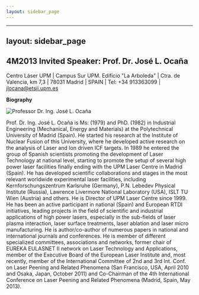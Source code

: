 ```yaml
---
layout: sidebar_page
---
```


---
layout: sidebar_page
---

## 4M2013 Invited Speaker: Prof. Dr. José L. Ocaña

Centro Láser UPM | Campus Sur UPM. Edificio "La Arboleda" | Ctra. de Valencia, km 7,3 | 78031 Madrid | SPAIN | Tel: +34 913363099 | [jlocana@etsii.upm.es](mailto:jlocana@etsii.upm.es)
<!--break-->
**Biography**

![Professor Dr. Ing. José L. Ocaña]("/4m-association/assets/images/profile_jose.jpg)

Prof. Dr. Ing. José L. Ocaña is Ms: (1979) and PhD. (1982) in Industrial Engineering (Mechanical, Energy and Materials) at the Polytechnical University of Madrid (Spain). He started his research at the Institute of Nuclear Fusion of this University, where he developed active research on the analysis of Laser and Ion driven ICF targets. In 1989 he entered the group of Spanish scientists promoting the development of Laser Technology at national level, starting to promote the setup of several high power laser facilities finally ending with the UPM Laser Centre in Madrid (Spain). He has developed scientific collaborations and stages in the most relevant worldwide experimental laser facilities, including Kernforschungszentrum Karlsruhe (Germany), P.N. Lebedev Physical Institute (Russia), Lawrence Livermore National Laboratory (USA), ISLT TU Wien (Austria) and others. He is Director of UPM Laser Centre since 1999. He has been an active participant in national (Spain) and European RTDI initiatives, leading projects in the field of scientific and industrial applications of high power lasers, especially in the sub-fields of laser plasma interaction, laser surface treatments, laser ablation and laser micro manufacturing. He is author/co-author of numerous papers in national and international journals and conferences. He is member of different specialized committees, associations and networks, former chair of EUREKA EULASNET II network on Laser Technology and Applications, member of the Executive Board of the European Laser Institute and, most recently, member of the International Committee of 2nd and 3rd Int. Conf. on Laser Peening and Related Phenomena (San Francisco, USA, April 2010 and Osaka, Japan, October 2011) and Co-Chairman of the 4th International Conference on Laser Peening and Related Phenomena (Madrid, Spain, May 2013).